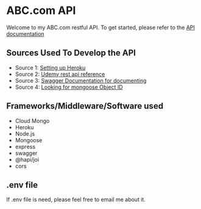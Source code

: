 # ABC.com API

Welcome to my ABC.com restful API. To get started, please refer to the [API documentation](https://nodejs-ajyi-abc-api.herokuapp.com/api-docs/)

## Sources Used To Develop the API

- Source 1: [Setting up Heroku](https://www.youtube.com/watch?v=r2S89Hm1Uq0&t=306s)
- Source 2: [Udemy rest api reference](https://www.udemy.com/course/nodejs-rest-api-jwt-security-mongodb-complete-guide/)
- Source 3: [Swagger Documentation for documenting](https://swagger.io/docs/)
- Source 4: [Looking for mongoose Object ID](https://www.geeksforgeeks.org/how-to-check-if-a-string-is-valid-mongodb-objectid-in-nodejs/)

## Frameworks/Middleware/Software used

- Cloud Mongo
- Heroku
- Node.js
- Mongoose
- express
- swagger
- @hapi/joi
- cors

## .env file

If .env file is need, please feel free to email me about it.
